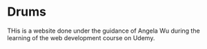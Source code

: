 # Drums

THis is a website done under the guidance of Angela Wu during the learning of the web development course on Udemy.

